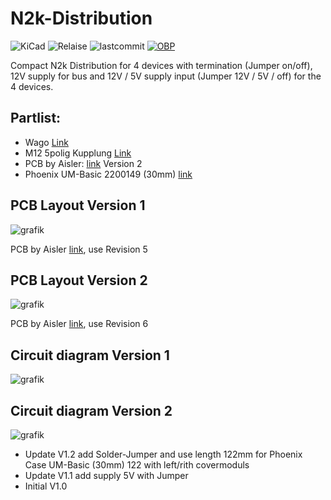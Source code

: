 # N2k-Distribution

![KiCad](https://img.shields.io/badge/KiCad-darkblue?logo=KiCad)
![Relaise](https://img.shields.io/github/release-date/gerryvel/Bootsdaten?)
![lastcommit](https://img.shields.io/github/last-commit/gerryvel/Bootsdaten)
[![OBP](https://img.shields.io/badge/Sailing_with-OpenBoatsProjects-blue)](https://open-boat-projects.org/de/)

Compact N2k Distribution for 4 devices with termination (Jumper on/off), 12V supply for bus and 12V / 5V supply input (Jumper 12V / 5V / off) for the 4 devices.

## Partlist:

- Wago [Link](https://www.reichelt.de/index.html?ACTION=446&LA=446&nbc=1&q=wago%20236-405)
- M12 5polig Kupplung [Link](https://www.reichelt.de/einbausteckverbinder-m12-5-pol-kupplung-lut-1221-t9cp05-p223035.html?CCOUNTRY=445&LANGUAGE=de&nbc=1&&r=1)
- PCB by Aisler: [link](https://aisler.net/p/IOIVSRCU)
Version 2
- Phoenix UM-Basic 2200149 (30mm) [link](https://www.phoenixcontact.com/de-de/produkte/aufbaugehaeuseunterteil-um-basic-profile-2200149)

## PCB Layout Version 1

![grafik](https://github.com/gerryvel/N2k-Distribution/assets/17195231/e54b3a1a-365f-4922-93a0-b0c7abb9698e)

PCB by Aisler [link](https://aisler.net/p/IOIVSRCU), use Revision 5

## PCB Layout Version 2

![grafik](https://github.com/user-attachments/assets/60dc68cf-cd0b-46c4-b21d-51d8a53a10bd)


PCB by Aisler [link](https://aisler.net/p/IOIVSRCU), use Revision 6

## Circuit diagram Version 1

![grafik](https://github.com/gerryvel/N2k-Distribution/assets/17195231/5e9e223b-c9d0-48d4-81ce-1a1e45919a42)

## Circuit diagram Version 2

![grafik](https://github.com/user-attachments/assets/0a4066ab-3789-4f8e-8d8b-028ee07a8dfc)

- Update V1.2 add Solder-Jumper and use length 122mm for Phoenix Case UM-Basic (30mm) 122 with left/rith covermoduls
- Update V1.1 add supply 5V with Jumper 
- Initial V1.0


